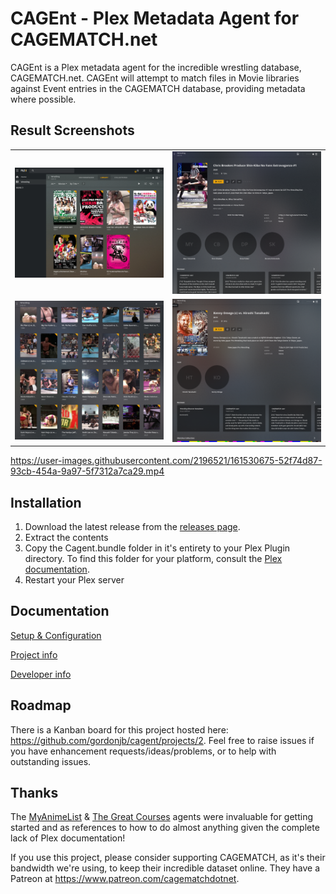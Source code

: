 # CAGEnt - Plex Metadata Agent for CAGEMATCH.net

CAGEnt is a Plex metadata agent for the incredible wrestling database, CAGEMATCH.net. CAGEnt will attempt to match files in Movie libraries against Event entries in the CAGEMATCH database, providing metadata where possible.

## Result Screenshots

|   |   |
|---|---|
| ![Screenshot of Plex's main library screen, displaying matched events](/.img/README/2021-07-10-17-10-14.png) | ![Screenshot of a matched event item in Plex, displaying metadata](/.img/README/2021-08-18-13-29-00.png) |
| ![Screenshot of a Plex collection of matches](/.img/README/2021-07-10-17-13-34.png) | ![Screenshot of a matched match item in Plex, displaying metadata](/.img/README/2021-08-18-13-17-33.png) |

https://user-images.githubusercontent.com/2196521/161530675-52f74d87-93cb-454a-9a97-5f7312a7ca29.mp4

## Installation

1. Download the latest release from the [releases page](https://github.com/gordonjb/cagent/releases).
1. Extract the contents
1. Copy the Cagent.bundle folder in it's entirety to your Plex Plugin directory. To find this folder for your platform, consult the [Plex documentation](https://support.plex.tv/articles/201106098-how-do-i-find-the-plug-ins-folder/).
1. Restart your Plex server

## Documentation

[Setup & Configuration](/docs/config.md)

[Project info](/docs/project_info.md)

[Developer info](/docs/developer_docs.md)

## Roadmap

There is a Kanban board for this project hosted here: <https://github.com/gordonjb/cagent/projects/2>. Feel free to raise issues if you have enhancement requests/ideas/problems, or to help with outstanding issues.

## Thanks

The [MyAnimeList](https://github.com/Fribb/MyAnimeList.bundle) & [The Great Courses](https://github.com/bubonic/TGC.bundle/tree/master/TGC.bundle) agents were invaluable for getting started and as references to how to do almost anything given the complete lack of Plex documentation!

If you use this project, please consider supporting CAGEMATCH, as it's their bandwidth we're using, to keep their incredible dataset online. They have a Patreon at <https://www.patreon.com/cagematchdotnet>.
